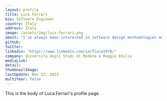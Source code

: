 ```yaml
---
layout: profile
title: Luca Ferrari
bio: Software Engineer
country: Italy
address: Italy
image: /assets/img/luca-ferrari.png
about: "I've always been interested in software design methodologies and paradigms. During my university experience I studied the above methodologies, as well as MAS systems. Moreover, I had the chance to teach students about such methodologies, as well as MAS, Java and Unix programming (C and Bourne Shell). In my current work I do database and network administration, as well as Linux and FreeBSD system administration. I'm also interested in new technologies and how they can help migration and integration of legacy systems."
github:
twitter: 
linkedin: "https://www.linkedin.com/in/fluca1978/"
company: Università degli Studi di Modena e Reggio Emilia
mediaLink:
detail: 
thumbnailImage:
lastUpdate: Nov 22, 2023 
multiYear: false
---
```


This is the body of Luca Ferrari's profile page.
